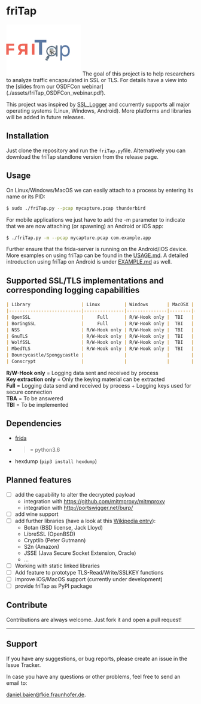 # friTap

<img src="assets/logo.png" width="200">
The goal of this project is to help researchers to analyze traffic encapsulated in SSL or TLS. For details have a view into the [slides from our OSDFCon webinar](./assets/friTap_OSDFCon_webinar.pdf).

This project was inspired by [SSL_Logger](https://github.com/google/ssl_logger ) and ccurrently supports all major operating systems (Linux, Windows, Android). More platforms and libraries will be added in future releases.

## Installation

Just clone the repository and run the `friTap.py`file. Alternatively you can download the friTap standlone version from the release page.

## Usage

On Linux/Windows/MacOS we can easily attach to a process by entering its name or its PID:

```bash
$ sudo ./friTap.py --pcap mycapture.pcap thunderbird
```

For mobile applications we just have to add the -m parameter to indicate that we are now attaching (or spawning) an Android or iOS app:

```bash
$ ./friTap.py -m --pcap mycapture.pcap com.example.app
```

Further ensure that the frida-server is running on the Android/iOS device. More examples on using friTap can be found in the [USAGE.md](./USAGE.md). A detailed introduction using friTap on Android is under [EXAMPLE.md](./EXAMPLE.md) as well.

## Supported SSL/TLS implementations and corresponding logging capabilities

```markdown
| Library                   | Linux         | Windows       | MacOSX | Android  | iOS                 |
|---------------------------|---------------|---------------|--------|----------|---------------------|
| OpenSSL                   |     Full      | R/W-Hook only |  TBI   |   Full   | TBI                 |
| BoringSSL                 |     Full      | R/W-Hook only |  TBI   |   Full   | Key extraction only |
| NSS                       | R/W-Hook only | R/W-Hook only |  TBI   |   TBA    | TBI                 |
| GnuTLS                    | R/W-Hook only | R/W-Hook only |  TBI   |   Full   | TBI                 |
| WolfSSL                   | R/W-Hook only | R/W-Hook only |  TBI   |   Full   | TBI                 |
| MbedTLS                   | R/W-Hook only | R/W-Hook only |  TBI   |   Full   | TBI                 |
| Bouncycastle/Spongycastle |               |               |        |   Full   | TBI                 |
| Conscrypt                 |               |               |        |   Full   |                     |
```
**R/W-Hook only** = Logging data sent and received by process<br>
**Key extraction only** = Only the keying material can be extracted<br>
**Full** = Logging data send and received by process + Logging keys used for secure connection<br>
**TBA** = To be answered<br>
**TBI** = To be implemented<br>


## Dependencies

- [frida](https://frida.re)
- >= python3.6
- hexdump (`pip3 install hexdump`)

## Planned features

- [ ] add the capability to alter the decrypted payload
  - integration with https://github.com/mitmproxy/mitmproxy
  - integration with http://portswigger.net/burp/
- [ ] add wine support
- [ ] add further libraries (have a look at this [Wikipedia entry](https://en.wikipedia.org/wiki/Comparison_of_TLS_implementations)):
  - Botan (BSD license, Jack Lloyd)
  - LibreSSL (OpenBSD)
  - Cryptlib (Peter Gutmann)
  - S2n (Amazon)
  - JSSE (Java Secure Socket Extension, Oracle)
  - ...
- [ ] Working with static linked libraries
- [ ] Add feature to prototype TLS-Read/Write/SSLKEY functions
- [ ] improve iOS/MacOS support (currently under development)
- [ ] provide friTap as PyPI package

## Contribute

Contributions are always welcome. Just fork it and open a pull request!
___

## Support

If you have any suggestions, or bug reports, please create an issue in the Issue Tracker.

In case you have any questions or other problems, feel free to send an email to:

[daniel.baier@fkie.fraunhofer.de](mailto:daniel.baier@fkie.fraunhofer.de).
